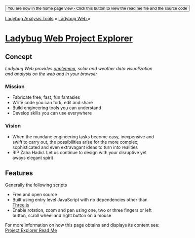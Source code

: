 ﻿<span style=display:none; >
[You are now in a GitHub source code view - click this link to view the home page]( https://ladybug-analysis-tools.github.io/ladybug-web/ "View file as a web page." ) </span>
<input type=button onclick=window.location.href='https://github.com/ladybug-analysis-tools/ladybug-web/'; 
value='You are now in the home page view - Click this button to view the read me file and the source code' >

[Ladybug Analysis Tools]( https://ladybug-analysis-tools.github.io/ ) » [Ladybug Web ]( https://ladybug-analysis-tools.github.io/ladybug-web/ ) »

[Ladybug Web Project Explorer]( https://ladybug-analysis-tools.github.io/ladybug-web/ladybug-web-via-github-api-r2.html )
===

## Concept

_Ladybug Web provides [analemma]( https://en.wikipedia.org/wiki/Analemma ), solar and weather data visualization and analysis on the web and in your browser_


### Mission

* Fabricate free, fast, fun fantasies
* Write code you can fork, edit and share
* Build engineering tools you can understand
* Develop skills you can use everywhere

### Vision

* When the mundane engineering tasks become easy, inexpensive and swift to carry out, 
the possibilities arise for the more complex, sophisticated and even extravagant ideas to turn into realities
* RIP Zaha Hadid. Let us continue to design with your disruptive yet aways elegant spirit


## Features

Generally the following scripts

* Free and open source
* Built using entry level JavaScript with no dependencies other than [Three.js]( https://threejs.org)
* Enable rotation, zoom and pan using one, two or three fingers or left button, scroll wheel and right button on a mouse

For more information on how this page obtains and displays its content see: [Project Explorer Read Me]( #./project-explorer-readme.md )

